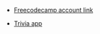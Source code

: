  * [Freecodecamp account link](https://www.freecodecamp.com/olgakorobeinyk) 
   
 * [Trivia app](https://olgakorobeinyk.github.io/materializecss-jservice-quiz/) 